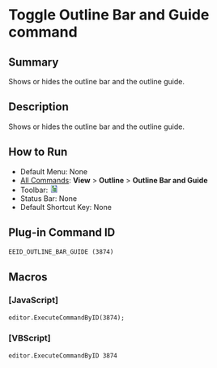 # Toggle Outline Bar and Guide command

## Summary

Shows or hides the outline bar and the outline guide.

## Description

Shows or hides the outline bar and the outline guide.

## How to Run

- Default Menu: None
- [All Commands](../tools/all_commands): **View** >
**Outline** >
**Outline Bar and Guide**
- Toolbar: **![Outline](../../images/plugin_outline.png)**
- Status Bar: None
- Default Shortcut Key: None

## Plug-in Command ID

```
EEID_OUTLINE_BAR_GUIDE (3874)
```

## Macros

### \[JavaScript\]

```
editor.ExecuteCommandByID(3874);
```

### \[VBScript\]

```
editor.ExecuteCommandByID 3874
```
